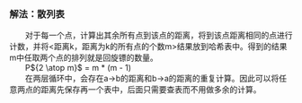 ### 解法：散列表
&emsp;&emsp;对于每一个点，计算出其余所有点到该点的距离，将到该点距离相同的点进行计数，并将<距离k，距离为k的所有点的个数m>结果放到哈希表中。得到的结果m中任取两个点的排列就是回旋镖的数量。  
&emsp;&emsp;P${2 \atop m}$ = m * (m - 1)  
&emsp;&emsp;在两层循环中，会存在a->b的距离和b->a的距离的重复计算。因此可以将任意两点的距离先保存再一个表中，后面只需要查表而不用做多余的计算。  

